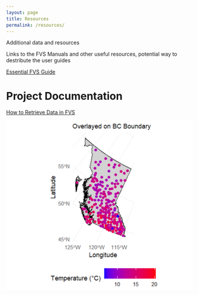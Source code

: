 ```yaml
---
layout: page
title: Resources
permalink: /resources/
---
```

Additional data and resources

Links to the FVS Manuals and other useful resources, potential way to destribute the user guides

[Essential FVS Guide](https://www.fs.usda.gov/sites/default/files/essential-fvs.pdf)


# Project Documentation

[How to Retrieve Data in FVS](assets/CRDFVSGuide.pdf)


![Alt text](/assests/photo1.png)
